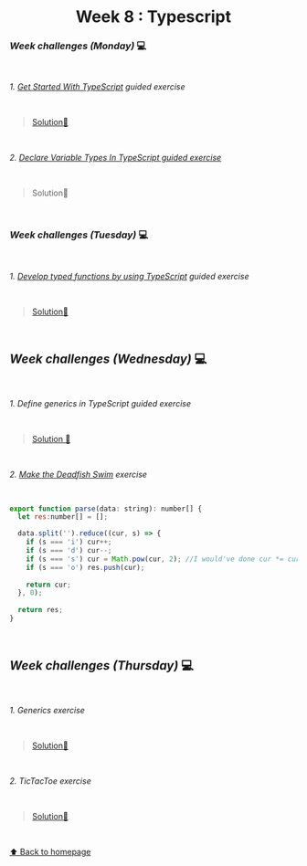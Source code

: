 <h1 align="center">Week 8 : Typescript</h1>

### _Week challenges (Monday)_ 💻

<br>

_1. [Get Started With TypeScript](https://docs.microsoft.com/en-us/learn/modules/typescript-get-started/) guided exercise_

<br>

  >[ Solution📝](https://github.com/21atalia/core-code-from-scratch-readme/tree/main/examples/TypeScriptGuide/Get_Started_With_TypeScript)
  
  <br>
  
_2. [Declare Variable Types In TypeScript guided exercise](https://docs.microsoft.com/en-us/learn/modules/typescript-declare-variable-types/)_

<br>

 > Solution📝

<br>

### _Week challenges (Tuesday)_ 💻

<br>

_1. [Develop typed functions by using TypeScript](https://docs.microsoft.com/en-us/learn/modules/typescript-develop-typed-functions/) guided exercise_

<br>

>[Solution📝](https://github.com/21atalia/core-code-from-scratch-readme/tree/main/examples/TypeScriptGuide/Develop_typed_functions)

<br>

## _Week challenges (Wednesday)_ 💻

<br>

_1. Define generics in TypeScript guided exercise_

<br>

> [Solution 📝](https://github.com/21atalia/core-code-from-scratch-readme/tree/main/examples/TypeScriptGuide/Define_generics)

<br>

_2. [Make the Deadfish Swim](https://www.codewars.com/kata/51e0007c1f9378fa810002a9/train/typescript) exercise_

<br>

```js
export function parse(data: string): number[] {
  let res:number[] = [];

  data.split('').reduce((cur, s) => {
    if (s === 'i') cur++;
    if (s === 'd') cur--;
    if (s === 's') cur = Math.pow(cur, 2); //I would've done cur *= cur;
    if (s === 'o') res.push(cur);
    
    return cur;
  }, 0);
  
  return res;
}
```
<br>

## _Week challenges (Thursday)_ 💻

<br>

_1. Generics exercise_

<br>

 >[ Solution📝](https://github.com/21atalia/core-code-from-scratch-readme/tree/main/examples/exercises/week8/Generics)

<br>

_2. TicTacToe exercise_

<br>

>[ Solution📝](https://github.com/21atalia/core-code-from-scratch-readme/tree/main/examples/exercises/week8/TicTacToe)

<br>

[⬆ Back to homepage](https://github.com/21atalia/core-code-from-scratch-readme/blob/main/README.md)<br>













